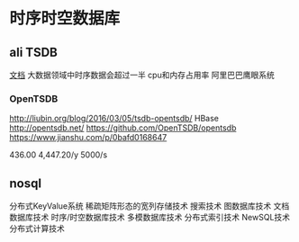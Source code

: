 # 时序时空数据库


## ali TSDB
[文档](https://yq.aliyun.com/articles/186421?spm=5176.149792.1043880.3.dd9e34e2Bz2YQJ)
大数据领域中时序数据会超过一半
cpu和内存占用率
阿里巴巴鹰眼系统

### OpenTSDB
http://liubin.org/blog/2016/03/05/tsdb-opentsdb/
HBase
http://opentsdb.net/
https://github.com/OpenTSDB/opentsdb
https://www.jianshu.com/p/0bafd0168647

436.00
4,447.20/y
5000/s
## nosql
分布式KeyValue系统
稀疏矩阵形态的宽列存储技术
搜索技术
图数据库技术
文档数据库技术
时序/时空数据库技术
多模数据库技术
分布式索引技术
NewSQL技术
分布式计算技术